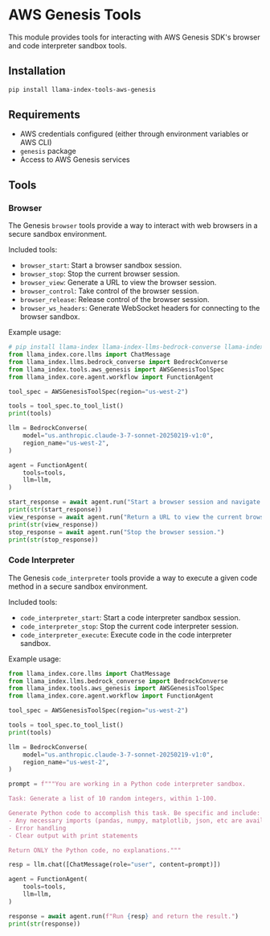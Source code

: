 # AWS Genesis Tools

This module provides tools for interacting with AWS Genesis SDK's browser and code interpreter sandbox tools.

## Installation

```bash
pip install llama-index-tools-aws-genesis
```

## Requirements

- AWS credentials configured (either through environment variables or AWS CLI)
- `genesis` package
- Access to AWS Genesis services

## Tools

### Browser

The Genesis `browser` tools provide a way to interact with web browsers in a secure sandbox environment.

Included tools:

- `browser_start`: Start a browser sandbox session.
- `browser_stop`: Stop the current browser session.
- `browser_view`: Generate a URL to view the browser session.
- `browser_control`: Take control of the browser session.
- `browser_release`: Release control of the browser session.
- `browser_ws_headers`: Generate WebSocket headers for connecting to the browser sandbox.

Example usage:

```python
# pip install llama-index llama-index-llms-bedrock-converse llama-index-tools-aws-genesis
from llama_index.core.llms import ChatMessage
from llama_index.llms.bedrock_converse import BedrockConverse
from llama_index.tools.aws_genesis import AWSGenesisToolSpec
from llama_index.core.agent.workflow import FunctionAgent

tool_spec = AWSGenesisToolSpec(region="us-west-2")

tools = tool_spec.to_tool_list()
print(tools)

llm = BedrockConverse(
    model="us.anthropic.claude-3-7-sonnet-20250219-v1:0",
    region_name="us-west-2",
)

agent = FunctionAgent(
    tools=tools,
    llm=llm,
)

start_response = await agent.run("Start a browser session and navigate to google.com.")
print(str(start_response))
view_response = await agent.run("Return a URL to view the current browser session.")
print(str(view_response))
stop_response = await agent.run("Stop the browser session.")
print(str(stop_response))
```

### Code Interpreter

The Genesis `code_interpreter` tools provide a way to execute a given code method in a secure sandbox environment.

Included tools:

- `code_interpreter_start`: Start a code interpreter sandbox session.
- `code_interpreter_stop`: Stop the current code interpreter session.
- `code_interpreter_execute`: Execute code in the code interpreter sandbox.

Example usage:

```python
from llama_index.core.llms import ChatMessage
from llama_index.llms.bedrock_converse import BedrockConverse
from llama_index.tools.aws_genesis import AWSGenesisToolSpec
from llama_index.core.agent.workflow import FunctionAgent

tool_spec = AWSGenesisToolSpec(region="us-west-2")

tools = tool_spec.to_tool_list()
print(tools)

llm = BedrockConverse(
    model="us.anthropic.claude-3-7-sonnet-20250219-v1:0",
    region_name="us-west-2",
)

prompt = f"""You are working in a Python code interpreter sandbox.

Task: Generate a list of 10 random integers, within 1-100.

Generate Python code to accomplish this task. Be specific and include:
- Any necessary imports (pandas, numpy, matplotlib, json, etc are available)
- Error handling
- Clear output with print statements

Return ONLY the Python code, no explanations."""

resp = llm.chat([ChatMessage(role="user", content=prompt)])

agent = FunctionAgent(
    tools=tools,
    llm=llm,
)

response = await agent.run(f"Run {resp} and return the result.")
print(str(response))
```

